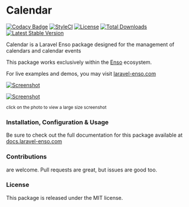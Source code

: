 # Calendar

[![Codacy Badge](https://app.codacy.com/project/badge/Grade/cfeecfbd1e324746b6e5865a24240865)](https://www.codacy.com/gh/laravel-enso/calendar?utm_source=github.com&amp;utm_medium=referral&amp;utm_content=laravel-enso/calendar&amp;utm_campaign=Badge_Grade) 
[![StyleCI](https://github.styleci.io/repos/194647672/shield?branch=master)](https://github.styleci.io/repos/194647672)
[![License](https://poser.pugx.org/laravel-enso/calendar/license)](https://packagist.org/packages/laravel-enso/calendar)
[![Total Downloads](https://poser.pugx.org/laravel-enso/calendar/downloads)](https://packagist.org/packages/laravel-enso/calendar)
[![Latest Stable Version](https://poser.pugx.org/laravel-enso/calendar/version)](https://packagist.org/packages/laravel-enso/calendar)

Calendar is a Laravel Enso package designed for the management of 
calendars and calendar events

This package works exclusively within the [Enso](https://github.com/laravel-enso/Enso) ecosystem.

For live examples and demos, you may visit [laravel-enso.com](https://www.laravel-enso.com)


[![Screenshot](https://laravel-enso.github.io/calendar/screenshots/bulma_001_thumb.png)](https://laravel-enso.github.io/calendar/screenshots/bulma_001.png)

[![Screenshot](https://laravel-enso.github.io/calendar/screenshots/bulma_002_thumb.png)](https://laravel-enso.github.io/calendar/screenshots/bulma_002.png)

<sup>click on the photo to view a large size screenshot</sup>


### Installation, Configuration & Usage

Be sure to check out the full documentation for this package available at [docs.laravel-enso.com](https://docs.laravel-enso.com/backend/calendar.html)

### Contributions

are welcome. Pull requests are great, but issues are good too.

### License

This package is released under the MIT license.
